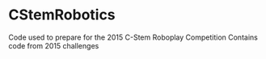 # CStemRobotics
Code used to prepare for the 2015 C-Stem Roboplay Competition
Contains code from 2015 challenges
